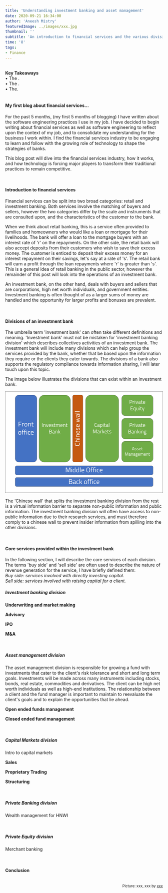 ```yaml
---
title: 'Understanding investment banking and asset management'
date: 2020-09-21 16:34:00
author: 'Aneesh Mistry'
featuredImage: ../images/xxx.jpg
thumbnail: ''
subtitle: 'An introduction to financial services and the various divisions and functions of an investment bank.'
time: '8'
tags:
- Finance
---
```

<br>
<strong>Key Takeaways</strong><br>
&#8226; The .<br>
&#8226; The .<br>
&#8226; The.<br>



<br>
<h4>My first blog about financial services...</h4>
<p>
For the past 5 months, (my first 5 months of blogging) I have written about the software engineering practices I use in my job. I have decided to begin writing about financial services as well as software engineering to reflect upon the context of my job, and to consolidate my understanding for the business I work within. I find the financial services industry to be engaging to learn and follow with the growing role of technology to shape the strategies of banks.
</p>
<p>
This blog post will dive into the financial services industry, how it works, and how technology is forcing major players to transform their traditional practices to remain competitive.
</p>

<br>
<h4>Introduction to financial services</h4>
<p>
Financial services can be split into two broad categories: retail and investment banking. Both services involve the matching of buyers and sellers, however the two categories differ by the scale and instruments that are consulted upon, and the characteristics of the customer to the bank.
</p>
<p>
When we think about retail banking, this is a service often provided to families and homeowners who would like a loan or mortgage for their livelihoods. The bank will offer a loan to the mortgage buyers with an interest rate of 'r' on the repayments. On the other side, the retail bank will also accept deposits from their customers who wish to save their excess money. The customer is enticed to deposit their excess money for an interest repayment on their savings, let's say at a rate of 's'. The retail bank will earn a profit through the loan repayments where 'r' is greater than 's'. This is a general idea of retail banking in the public sector, however the remainder of this post will look into the operations of an investment bank.
</p>
<p>
An investment bank, on the other hand, deals with buyers and sellers that are corporations, high net worth individuals, and government entities. Investment banking is often thought of as a larger sums of money are handled and the opportunity for larger profits and bonuses are prevalent. 
</p>

<br>
<h4>Divisions of an investment bank</h4>
<p>
The umbrella term 'investment bank' can often take different definitions and meaning. 'Investment bank' must not be mistaken for 'investment banking division' which describes collectives activities of an investment bank. The investment bank will include many divisions which can help group the services provided by the bank, whether that be based upon the information they require or the clients they cater towards. The divisions of a bank also supports the regulatory compliance towards information sharing, I will later touch upon this topic.
</p>
<p>
The image below illustrates the divisions that can exist within an investment bank. 

![Investment bank divisions](../../src/images/025_divisions.png)

The 'Chinese wall' that splits the investment banking division from the rest is a virtual information barrier to separate non-public information and public information. The investment banking division will often have access to non-public information due to their research services, and must therefore comply to a chinese wall to prevent insider information from spilling into the other divisions.
</p>
<br>
<h4>Core services provided within the investment bank</h4>
<p>
In the following section, I will describe the core services of each division. The terms 'buy side' and 'sell side' are often used to describe the nature of revenue generation for the service, I have briefly defined them:
<br>
<i>Buy side: services involved with directly investing capital.</i><br>
<i>Sell side: services involved with raising capital for a client.</i>
</p>
<h5><strong>Investment banking division</strong></h5>
<p>
<strong>Underwriting and market making</strong><br>


</p>
<p>
<strong>Advisory</strong><br>




</p>
<p>
<strong>IPO</strong><br>

</p>
<p>
<strong>M&A</strong><br>

</p>
<br>
<h5><strong>Asset management division</strong></h5>
<p>
The asset management division is responsible for growing a fund with investments that cater to the client's risk tolerance and short and long term goals. Investments will be made across many instruments including stocks, bonds, real estate, commodities and derivatives. The client can be high net worth individuals as well as high-end institutions. The relationship between a client and the fund manager is important to maintain to reevaluate the client's goals and to explain the opportunities that lie ahead.
</p>
<p>
<strong>Open ended funds management</strong><br>


</p>
<p>
<strong>Closed ended fund management</strong><br>

</p>
<br>
<h5><strong>Capital Markets division</strong></h5>
<p>
Intro to capital markets
</p>
<p>
<strong>Sales</strong><br>

</p>
<p>
<strong>Proprietary Trading</strong><br>
</p>

<p>
<strong>Structuring</strong><br>

</p>

<br>
<h5><strong>Private Banking division</strong></h5>
<p>
Wealth management for HNWI
</p>

<br>
<h5><strong>Private Equity division</strong></h5>
<p>
Merchant banking

</p>

<br>
<h4>Conclusion</h4>
<p>


</p>

<br>
<small style="float: right;" >Picture: xxx, xxx by <a target="_blank" href="http">xxx</small></a><br>